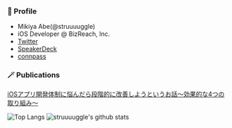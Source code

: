 ### 🤖 Profile
- Mikiya Abe(@struuuuggle)
- iOS Developer @ BizReach, Inc.
- [Twitter](https://twitter.com/struuuuggle)
- [SpeakerDeck](https://speakerdeck.com/struuuuggle)
- [connpass](https://connpass.com/user/struuuuuggle/)

### 🪄 Publications
[iOSアプリ開発体制に悩んだら段階的に改善しようというお話〜効果的な4つの取り組み〜](https://engineering.visional.inc/blog/220/improve-ios-development-environment/)


![Top Langs](https://github-readme-stats.vercel.app/api/top-langs/?username=struuuuggle&layout=compact&theme=graywhite)
![struuuuggle's github stats](https://github-readme-stats.vercel.app/api?username=struuuuggle&show_icons=true&count_private=true&line_height=20&theme=graywhite)
